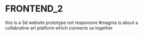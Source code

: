 # FRONTEND_2
this is a 3d website prototype not responsive
#magma is about a collabrative art platform which connects us together
